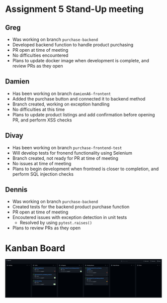 # Assignment 5 Stand-Up meeting

## Greg
 - Was working on branch `purchase-backend`
 - Developed backend function to handle product purchasing
 - PR open at time of meeting
 - No difficulties encountered
 - Plans to update docker image when development is complete, and review PRs as they open

## Damien
 - Has been working on branch `damienA6-frontent`
 - Added the purchase button and connected it to backend method
 - Branch created, working on exception handling
 - No difficulties at this time
 - Plans to update product listings and add confirmation before opening PR, and perform XSS checks  

## Divay
 - Has been working on branch `purchase-frontend-test`
 - Will develop tests for fronend functionality using Selenium
 - Branch created, not ready for PR at time of meeting
 - No issues at time of meeting
 - Plans to begin development when frontned is closer to completion, and perform SQL injection checks

## Dennis
 - Was working on branch `purchase-backend`
 - Created tests for the backend product purchase function
 - PR open at time of meeting
 - Encoutered issues with exception detection in unit tests
   - Resolved by using `pytest.raises()`
 - Plans to review PRs as they open

# Kanban Board
![](./a6-1-kanban.png)